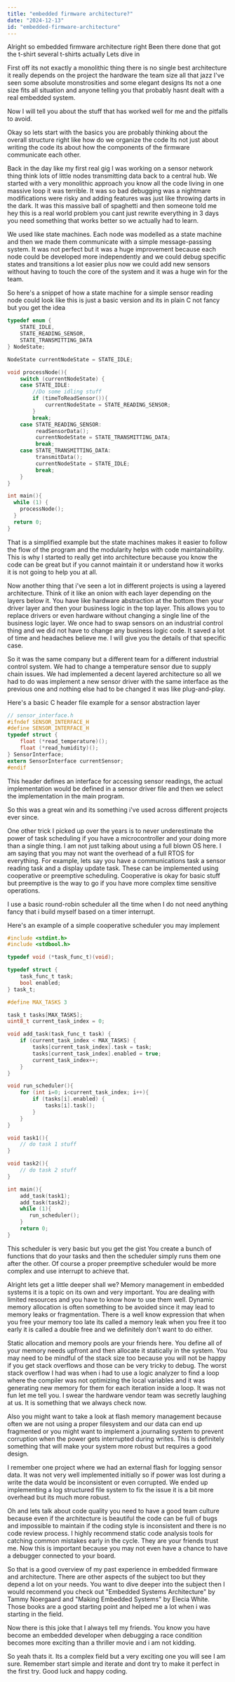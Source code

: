 ```yaml
---
title: "embedded firmware architecture?"
date: "2024-12-13"
id: "embedded-firmware-architecture"
---
```


Alright so embedded firmware architecture right Been there done that got the t-shirt several t-shirts actually Lets dive in

First off its not exactly a monolithic thing there is no single best architecture it really depends on the project the hardware the team size all that jazz I've seen some absolute monstrosities and some elegant designs Its not a one size fits all situation and anyone telling you that probably hasnt dealt with a real embedded system.

Now I will tell you about the stuff that has worked well for me and the pitfalls to avoid.

Okay so lets start with the basics you are probably thinking about the overall structure right like how do we organize the code Its not just about writing the code its about how the components of the firmware communicate each other.

Back in the day like my first real gig I was working on a sensor network thing think lots of little nodes transmitting data back to a central hub. We started with a very monolithic approach you know all the code living in one massive loop it was terrible. It was so bad debugging was a nightmare modifications were risky and adding features was just like throwing darts in the dark. It was this massive ball of spaghetti and then someone told me hey this is a real world problem you cant just rewrite everything in 3 days you need something that works better so we actually had to learn.

We used like state machines. Each node was modelled as a state machine and then we made them communicate with a simple message-passing system. It was not perfect but it was a huge improvement because each node could be developed more independently and we could debug specific states and transitions a lot easier plus now we could add new sensors without having to touch the core of the system and it was a huge win for the team.

So here's a snippet of how a state machine for a simple sensor reading node could look like this is just a basic version and its in plain C not fancy but you get the idea

```c
typedef enum {
    STATE_IDLE,
    STATE_READING_SENSOR,
    STATE_TRANSMITTING_DATA
} NodeState;

NodeState currentNodeState = STATE_IDLE;

void processNode(){
    switch (currentNodeState) {
    case STATE_IDLE:
        //Do some idling stuff
        if (timeToReadSensor()){
            currentNodeState = STATE_READING_SENSOR;
        }
        break;
    case STATE_READING_SENSOR:
         readSensorData();
         currentNodeState = STATE_TRANSMITTING_DATA;
         break;
    case STATE_TRANSMITTING_DATA:
         transmitData();
         currentNodeState = STATE_IDLE;
         break;
    }
}

int main(){
  while (1) {
    processNode();
  }
  return 0;
}
```

That is a simplified example but the state machines makes it easier to follow the flow of the program and the modularity helps with code maintainability. This is why I started to really get into architecture because you know the code can be great but if you cannot maintain it or understand how it works it is not going to help you at all.

Now another thing that i've seen a lot in different projects is using a layered architecture. Think of it like an onion with each layer depending on the layers below it. You have like hardware abstraction at the bottom then your driver layer and then your business logic in the top layer. This allows you to replace drivers or even hardware without changing a single line of the business logic layer. We once had to swap sensors on an industrial control thing and we did not have to change any business logic code. It saved a lot of time and headaches believe me. I will give you the details of that specific case.

So it was the same company but a different team for a different industrial control system. We had to change a temperature sensor due to supply chain issues. We had implemented a decent layered architecture so all we had to do was implement a new sensor driver with the same interface as the previous one and nothing else had to be changed it was like plug-and-play.

Here's a basic C header file example for a sensor abstraction layer

```c
// sensor_interface.h
#ifndef SENSOR_INTERFACE_H
#define SENSOR_INTERFACE_H
typedef struct {
    float (*read_temperature)();
    float (*read_humidity)();
} SensorInterface;
extern SensorInterface currentSensor;
#endif
```

This header defines an interface for accessing sensor readings, the actual implementation would be defined in a sensor driver file and then we select the implementation in the main program.

So this was a great win and its something i've used across different projects ever since.

One other trick I picked up over the years is to never underestimate the power of task scheduling if you have a microcontroller and your doing more than a single thing. I am not just talking about using a full blown OS here. I am saying that you may not want the overhead of a full RTOS for everything. For example, lets say you have a communications task a sensor reading task and a display update task. These can be implemented using cooperative or preemptive scheduling. Cooperative is okay for basic stuff but preemptive is the way to go if you have more complex time sensitive operations.

I use a basic round-robin scheduler all the time when I do not need anything fancy that i build myself based on a timer interrupt.

Here's an example of a simple cooperative scheduler you may implement

```c
#include <stdint.h>
#include <stdbool.h>

typedef void (*task_func_t)(void);

typedef struct {
    task_func_t task;
    bool enabled;
} task_t;

#define MAX_TASKS 3

task_t tasks[MAX_TASKS];
uint8_t current_task_index = 0;

void add_task(task_func_t task) {
    if (current_task_index < MAX_TASKS) {
        tasks[current_task_index].task = task;
        tasks[current_task_index].enabled = true;
        current_task_index++;
    }
}

void run_scheduler(){
    for (int i=0; i<current_task_index; i++){
        if (tasks[i].enabled) {
            tasks[i].task();
        }
    }
}

void task1(){
    // do task 1 stuff
}

void task2(){
    // do task 2 stuff
}

int main(){
    add_task(task1);
    add_task(task2);
    while (1){
       run_scheduler();
    }
    return 0;
}
```

This scheduler is very basic but you get the gist You create a bunch of functions that do your tasks and then the scheduler simply runs them one after the other. Of course a proper preemptive scheduler would be more complex and use interrupt to achieve that.

Alright lets get a little deeper shall we? Memory management in embedded systems it is a topic on its own and very important. You are dealing with limited resources and you have to know how to use them well. Dynamic memory allocation is often something to be avoided since it may lead to memory leaks or fragmentation. There is a well know expression that when you free your memory too late its called a memory leak when you free it too early it is called a double free and we definitely don't want to do either.

Static allocation and memory pools are your friends here. You define all of your memory needs upfront and then allocate it statically in the system. You may need to be mindful of the stack size too because you will not be happy if you get stack overflows and those can be very tricky to debug. The worst stack overflow I had was when i had to use a logic analyzer to find a loop where the compiler was not optimizing the local variables and it was generating new memory for them for each iteration inside a loop. It was not fun let me tell you. I swear the hardware vendor team was secretly laughing at us. It is something that we always check now.

Also you might want to take a look at flash memory management because often we are not using a proper filesystem and our data can end up fragmented or you might want to implement a journaling system to prevent corruption when the power gets interrupted during writes. This is definitely something that will make your system more robust but requires a good design.

I remember one project where we had an external flash for logging sensor data. It was not very well implemented initially so if power was lost during a write the data would be inconsistent or even corrupted. We ended up implementing a log structured file system to fix the issue it is a bit more overhead but its much more robust.

Oh and lets talk about code quality you need to have a good team culture because even if the architecture is beautiful the code can be full of bugs and impossible to maintain if the coding style is inconsistent and there is no code review process. I highly recommend static code analysis tools for catching common mistakes early in the cycle. They are your friends trust me. Now this is important because you may not even have a chance to have a debugger connected to your board.

So that is a good overview of my past experience in embedded firmware and architecture. There are other aspects of the subject too but they depend a lot on your needs. You want to dive deeper into the subject then I would recommend you check out "Embedded Systems Architecture" by Tammy Noergaard and "Making Embedded Systems" by Elecia White. Those books are a good starting point and helped me a lot when i was starting in the field.

Now there is this joke that I always tell my friends. You know you have become an embedded developer when debugging a race condition becomes more exciting than a thriller movie and i am not kidding.

So yeah thats it. Its a complex field but a very exciting one you will see I am sure. Remember start simple and iterate and dont try to make it perfect in the first try. Good luck and happy coding.
